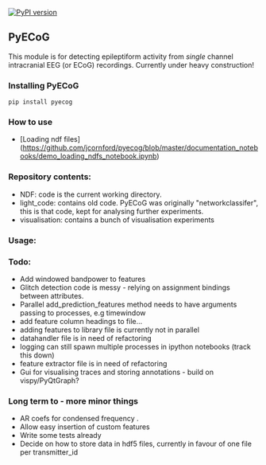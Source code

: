 [![PyPI version](https://badge.fury.io/py/pyecog.svg)](https://badge.fury.io/py/pyecog)
## PyECoG
This module is for detecting epileptiform activity from *single* channel intracranial EEG (or ECoG) recordings.
Currently under heavy construction! 

### Installing PyECoG
```{bash}
pip install pyecog
```

### How to use
- [Loading ndf files] (https://github.com/jcornford/pyecog/blob/master/documentation_notebooks/demo_loading_ndfs_notebook.ipynb)

### Repository contents:
* NDF:          code is the current working directory.
* light_code:   contains old code. PyECoG was originally "networkclassifer", this is that code, kept for analysing further experiments.
* visualisation: contains a bunch of visualisation experiments


### Usage:



### Todo:
* Add windowed bandpower to features
* Glitch detection code is messy - relying on assignment bindings between attributes. 
* Parallel add_prediction_features method needs to have arguments passing to processes, e.g timewindow 
* add feature column headings to file...
* adding features to library file is currently not in parallel
* datahandler file is in need of refactoring
* logging can still spawn multiple processes in ipython notebooks (track this down)
* feature extractor file is in need of refactoring
* Gui for visualising traces and storing annotations - build on vispy/PyQtGraph?

### Long term to - more minor things
* AR coefs for condensed frequency .
* Allow easy insertion of custom features
* Write some tests already
* Decide on how to store data in hdf5 files, currently in favour of one file per transmitter_id



